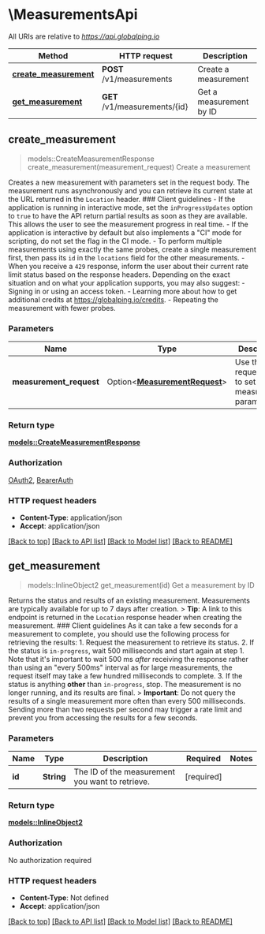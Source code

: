 # \MeasurementsApi

All URIs are relative to *https://api.globalping.io*

Method | HTTP request | Description
------------- | ------------- | -------------
[**create_measurement**](MeasurementsApi.md#create_measurement) | **POST** /v1/measurements | Create a measurement
[**get_measurement**](MeasurementsApi.md#get_measurement) | **GET** /v1/measurements/{id} | Get a measurement by ID



## create_measurement

> models::CreateMeasurementResponse create_measurement(measurement_request)
Create a measurement

Creates a new measurement with parameters set in the request body. The measurement runs asynchronously and you can retrieve its current state at the URL returned in the `Location` header.  ### Client guidelines  - If the application is running in interactive mode, set the `inProgressUpdates` option to `true` to have the API   return partial results as soon as they are available. This allows the user to see the measurement progress in real time.   - If the application is interactive by default but also implements a \"CI\" mode for scripting, do not set the flag in the CI mode. - To perform multiple measurements using exactly the same probes, create a single measurement first, then pass its `id` in the `locations` field for the other measurements. - When you receive a `429` response, inform the user about their current rate limit status based on the response headers. Depending on the exact situation and on what your application supports, you may also suggest:   - Signing in or using an access token.   - Learning more about how to get additional credits at https://globalping.io/credits.   - Repeating the measurement with fewer probes. 

### Parameters


Name | Type | Description  | Required | Notes
------------- | ------------- | ------------- | ------------- | -------------
**measurement_request** | Option<[**MeasurementRequest**](MeasurementRequest.md)> | Use the request body to set the measurement parameters. |  |

### Return type

[**models::CreateMeasurementResponse**](CreateMeasurementResponse.md)

### Authorization

[OAuth2](../README.md#OAuth2), [BearerAuth](../README.md#BearerAuth)

### HTTP request headers

- **Content-Type**: application/json
- **Accept**: application/json

[[Back to top]](#) [[Back to API list]](../README.md#documentation-for-api-endpoints) [[Back to Model list]](../README.md#documentation-for-models) [[Back to README]](../README.md)


## get_measurement

> models::InlineObject2 get_measurement(id)
Get a measurement by ID

Returns the status and results of an existing measurement. Measurements are typically available for up to 7 days after creation.  > **Tip**: A link to this endpoint is returned in the `Location` response header when creating the measurement.  ### Client guidelines  As it can take a few seconds for a measurement to complete, you should use the following process for retrieving the results:   1. Request the measurement to retrieve its status.   2. If the status is `in-progress`, wait 500 milliseconds and start again at step 1. Note that it's important to wait 500 ms *after* receiving the response rather than using an \"every 500ms\" interval as for large measurements, the request itself may take a few hundred milliseconds to complete.   3. If the status is anything **other** than `in-progress`, stop. The measurement is no longer running, and its results are final.  > **Important**: Do not query the results of a single measurement more often than every 500 milliseconds. Sending more than two requests per second may trigger a rate limit and prevent you from accessing the results for a few seconds. 

### Parameters


Name | Type | Description  | Required | Notes
------------- | ------------- | ------------- | ------------- | -------------
**id** | **String** | The ID of the measurement you want to retrieve. | [required] |

### Return type

[**models::InlineObject2**](inline_object_2.md)

### Authorization

No authorization required

### HTTP request headers

- **Content-Type**: Not defined
- **Accept**: application/json

[[Back to top]](#) [[Back to API list]](../README.md#documentation-for-api-endpoints) [[Back to Model list]](../README.md#documentation-for-models) [[Back to README]](../README.md)

